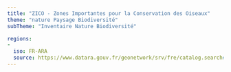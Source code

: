 ```yaml
---
title: "ZICO - Zones Importantes pour la Conservation des Oiseaux"
theme: "nature Paysage Biodiversité"
subTheme: "Inventaire Nature Biodiversité"

regions:
-
  iso: FR-ARA
  source: https://www.datara.gouv.fr/geonetwork/srv/fre/catalog.search#/search?resultType=details&sortBy=relevance&from=1&to=20&fast=index&_content_type=json&any=ZICO%20-%20Zones%20Importantes%20pour%20la%20Conservation%20des%20Oiseaux
---
```

